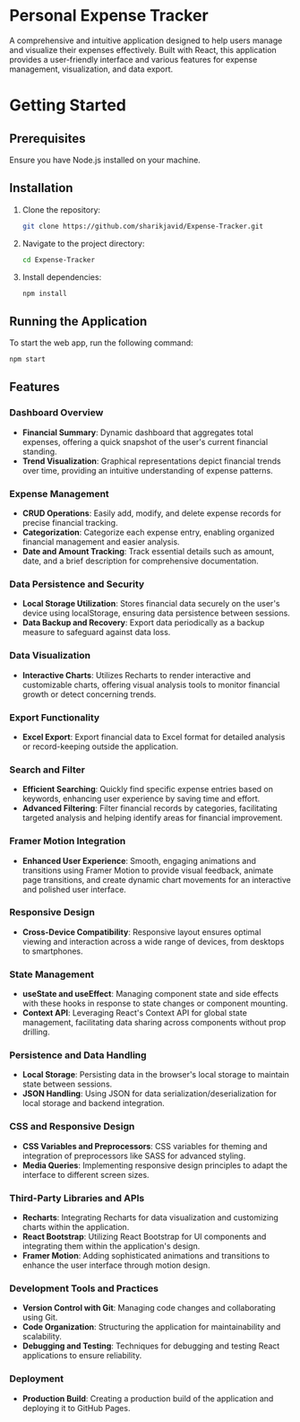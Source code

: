 # Personal Expense Tracker

A comprehensive and intuitive application designed to help users manage and visualize their expenses effectively. Built with React, this application provides a user-friendly interface and various features for expense management, visualization, and data export.


# Getting Started

## Prerequisites
Ensure you have Node.js installed on your machine.

## Installation
1. Clone the repository:
   ```bash
   git clone https://github.com/sharikjavid/Expense-Tracker.git
   ```
2. Navigate to the project directory:
   ```bash
   cd Expense-Tracker
   ```
3. Install dependencies:
   ```bash
   npm install
   ```

## Running the Application
To start the web app, run the following command:
```bash
npm start
```

## Features

### Dashboard Overview
- **Financial Summary**: Dynamic dashboard that aggregates total expenses, offering a quick snapshot of the user's current financial standing.
- **Trend Visualization**: Graphical representations depict financial trends over time, providing an intuitive understanding of expense patterns.

### Expense Management
- **CRUD Operations**: Easily add, modify, and delete expense records for precise financial tracking.
- **Categorization**: Categorize each expense entry, enabling organized financial management and easier analysis.
- **Date and Amount Tracking**: Track essential details such as amount, date, and a brief description for comprehensive documentation.

### Data Persistence and Security
- **Local Storage Utilization**: Stores financial data securely on the user's device using localStorage, ensuring data persistence between sessions.
- **Data Backup and Recovery**: Export data periodically as a backup measure to safeguard against data loss.

### Data Visualization
- **Interactive Charts**: Utilizes Recharts to render interactive and customizable charts, offering visual analysis tools to monitor financial growth or detect concerning trends.

### Export Functionality
- **Excel Export**: Export financial data to Excel format for detailed analysis or record-keeping outside the application.

### Search and Filter
- **Efficient Searching**: Quickly find specific expense entries based on keywords, enhancing user experience by saving time and effort.
- **Advanced Filtering**: Filter financial records by categories, facilitating targeted analysis and helping identify areas for financial improvement.

### Framer Motion Integration
- **Enhanced User Experience**: Smooth, engaging animations and transitions using Framer Motion to provide visual feedback, animate page transitions, and create dynamic chart movements for an interactive and polished user interface.

### Responsive Design
- **Cross-Device Compatibility**: Responsive layout ensures optimal viewing and interaction across a wide range of devices, from desktops to smartphones.

### State Management
- **useState and useEffect**: Managing component state and side effects with these hooks in response to state changes or component mounting.
- **Context API**: Leveraging React's Context API for global state management, facilitating data sharing across components without prop drilling.

### Persistence and Data Handling
- **Local Storage**: Persisting data in the browser's local storage to maintain state between sessions.
- **JSON Handling**: Using JSON for data serialization/deserialization for local storage and backend integration.

### CSS and Responsive Design
- **CSS Variables and Preprocessors**: CSS variables for theming and integration of preprocessors like SASS for advanced styling.
- **Media Queries**: Implementing responsive design principles to adapt the interface to different screen sizes.

### Third-Party Libraries and APIs
- **Recharts**: Integrating Recharts for data visualization and customizing charts within the application.
- **React Bootstrap**: Utilizing React Bootstrap for UI components and integrating them within the application's design.
- **Framer Motion**: Adding sophisticated animations and transitions to enhance the user interface through motion design.

### Development Tools and Practices
- **Version Control with Git**: Managing code changes and collaborating using Git.
- **Code Organization**: Structuring the application for maintainability and scalability.
- **Debugging and Testing**: Techniques for debugging and testing React applications to ensure reliability.

### Deployment
- **Production Build**: Creating a production build of the application and deploying it to GitHub Pages.

